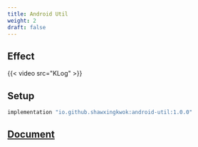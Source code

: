 ```yaml
---
title: Android Util
weight: 2
draft: false
---
```


## Effect
{{< video src="KLog" >}}

## Setup
```groovy
implementation "io.github.shawxingkwok:android-util:1.0.0" 
```

## [Document](html/core/pers.shawxingkwok.androidutil/-k-log/)